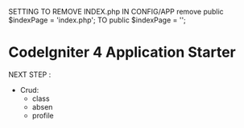 SETTING TO REMOVE INDEX.php IN CONFIG/APP remove       public $indexPage = 'index.php'; TO     public $indexPage = '';


# CodeIgniter 4 Application Starter

NEXT STEP :
-  Crud:
    - class
    - absen
    - profile